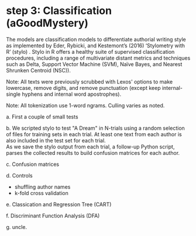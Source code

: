# step 3: Classification (aGoodMystery)

The models are classification models to differentiate authorial 
writing style as implemented by Eder, Rybicki, and Kestemont’s (2016) ‘Stylometry with R’ (stylo) . 
Stylo in R offers a healthy suite of supervised 
classification procedures, including a range of multivariate distant metrics and techniques such as Delta, 
Support Vector Machine (SVM), Naïve Bayes, and Nearest Shrunken Centroid (NSC)). 

Note: All texts were previously scrubbed with Lexos' options to 
make lowercase, remove digits, and remove punctuation (except keep internal-single hyphens and internal word apostrophes).

Note: All tokenization use 1-word ngrams. Culling varies as noted.

a. First a couple of small tests

b. We scripted stylo to test "A Dream" in N-trials using a random selection of files for training 
sets in each trial. At least one text from each author is also included in the test set for each trial.  
As we save the stylo output from each trial, a follow-up Python script,
parses the collected results to build confusion matrices for each author.

c. Confusion matrices

d. Controls 
  * shuffling author names
  * k-fold cross validation

e. Classication and Regression Tree (CART)

f. Discriminant Function Analysis (DFA)

g. uncle. 


